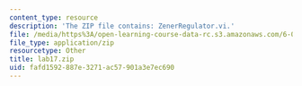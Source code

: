 ```yaml
---
content_type: resource
description: 'The ZIP file contains: ZenerRegulator.vi.'
file: /media/https%3A/open-learning-course-data-rc.s3.amazonaws.com/6-071j-introduction-to-electronics-signals-and-measurement-spring-2006/fafd1592887e3271ac57901a3e7ec690_lab17.zip
file_type: application/zip
resourcetype: Other
title: lab17.zip
uid: fafd1592-887e-3271-ac57-901a3e7ec690
---
```

